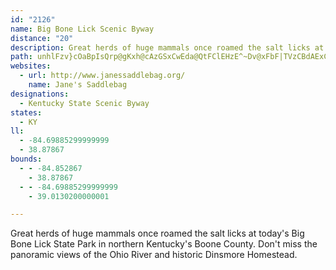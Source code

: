 ```yaml
---
id: "2126"
name: Big Bone Lick Scenic Byway
distance: "20"
description: Great herds of huge mammals once roamed the salt licks at today's Big Bone Lick State Park in northern Kentucky's Boone County. Don't miss the panoramic views of the Ohio River and historic Dinsmore Homestead.
path: unhlFzv}cOaBpIsQrp@gKxh@cAzGSxCwEda@QtFClEHzE^~Dv@xFbF|TVzCBdAExCOfBi@bCi@`BeMh\sCbG}DnHe@tA_AzDS~AOzC?vBbAd\`@tFGlHFz@f@dC~AxEZpALvBMdB]xAqErKyBtEwAbCe@lAU`AYdCOzFy@rCqGbNmGfMiAlD]~BAdCNtBd@~Bx@dCh@fCNfB?dBIfG_@nEi@pCiClJUrAOtBCdAR`Cd@bC|AnFT|A@xAG`AyAbLq@pBkA`B}WnZ}G|IkIlJwAxB{A~CkCzIWrAa@xDc@bNMzHIdBi@dF}@zDa@lAo@|AcD|FmA|Dy@`FmC|U_AbGm@xCkCrIUxAWdDIfC`@fJQ`DOfAUjAc@lA{@jBuBrCw@dBU|@w@|H[tD?j@HtAVdB`ApEBbAMpAs@~AyAxA_BjA_AnA]j@Sx@q@hEc@hAoJ`Nq@`BQtAEjB\dE?`BUrF]nDy@dD{A~Em@`Du@xGy@hDgDdLcEvLwJiAyIkBaLaIiBq@yBMy@YaEkHw@{@kBaAwN_CyAs@c@k@Uk@]{C{Bef@SmB]eAk@g@gDcAwE}@iCeBy@y@a@m@wAeDgJeZs@qBy@sAk@m@kDq@u@KcEGiAYi@c@e@s@{AcDF_A_AYi@]wE{D}B_AoDg@sJ]_B_@k@e@_@m@YaAiAeJYaA_@w@m@m@eAa@cA?uA^yKnD{AXw@B_Be@Y_@o@w@sCoF_@e@iAw@gB]sH@iBJiBf@cDpAcBz@kElEk@^o@Rs@HwGYcB?sG`AuADaBIuP{BcAEaIPePk@iTDsB\c@N}CvBkA`@kJ~@{KrAyAXgX`NmBr@[Am@w@sFiSOSg@MaAR}VnMqADi@Wg@i@cC}D{Wmd@k@sAeLeb@m@sAuAkA}CaBaF_AaHsB_BKiCBuIfAyASi@e@m@mAwBaHgC_GmBgDeBmEo@gAi@c@_@o@UeAY}EWgA{BcFwAeBEi@LuAYsAi@_BiBuBI{@D}@h@eE?qBUcEq@mCPo@~@aAXs@^gHTmBd@qA|@mArCqBnDcGpByAxAeBbBeCN[JgBk@{V
websites:
  - url: http://www.janessaddlebag.org/
    name: Jane's Saddlebag
designations:
  - Kentucky State Scenic Byway
states:
  - KY
ll:
  - -84.69885299999999
  - 38.87867
bounds:
  - - -84.852867
    - 38.87867
  - - -84.69885299999999
    - 39.0130200000001

---
```


Great herds of huge mammals once roamed the salt licks at today's Big Bone Lick State Park in northern Kentucky's Boone County. Don't miss the panoramic views of the Ohio River and historic Dinsmore Homestead.
